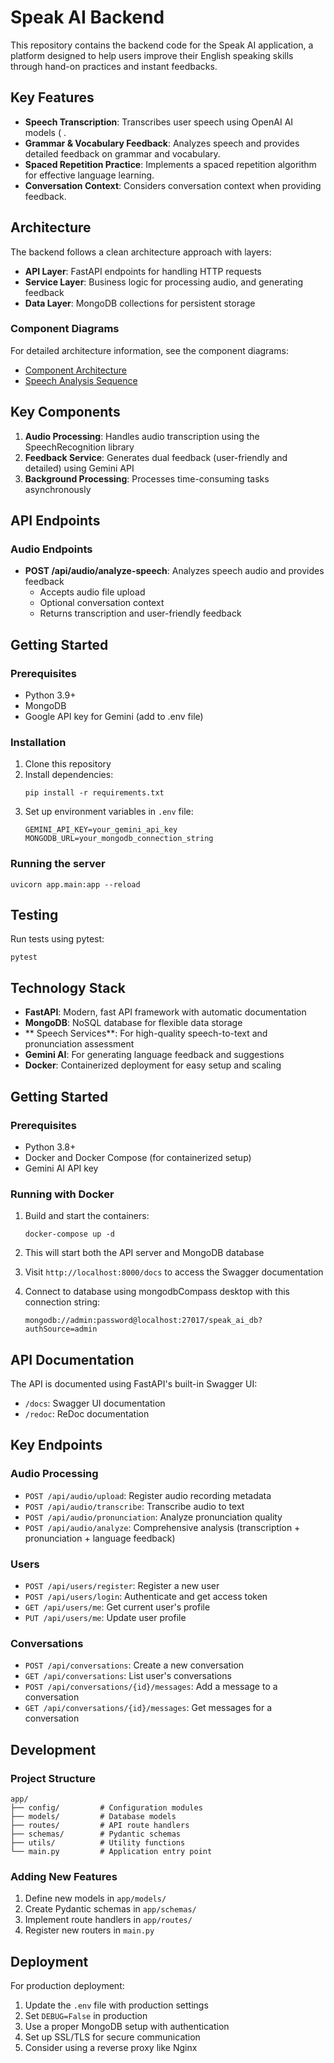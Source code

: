# Speak AI Backend

This repository contains the backend code for the Speak AI application, a platform designed to help users improve their English speaking skills through hand-on practices and instant feedbacks.

## Key Features

- **Speech Transcription**: Transcribes user speech using  OpenAI AI models ( .
- **Grammar & Vocabulary Feedback**: Analyzes speech and provides detailed feedback on grammar and vocabulary.
- **Spaced Repetition Practice**: Implements a spaced repetition algorithm for effective language learning.
- **Conversation Context**: Considers conversation context when providing feedback.

## Architecture

The backend follows a clean architecture approach with layers:

- **API Layer**: FastAPI endpoints for handling HTTP requests
- **Service Layer**: Business logic for processing audio, and generating feedback
- **Data Layer**: MongoDB collections for persistent storage

### Component Diagrams

For detailed architecture information, see the component diagrams:
- [Component Architecture](docs/component-diagram.md)
- [Speech Analysis Sequence](docs/speech-analysis-sequence.md)

## Key Components

1. **Audio Processing**: Handles audio transcription using the SpeechRecognition library
2. **Feedback Service**: Generates dual feedback (user-friendly and detailed) using Gemini API
3. **Background Processing**: Processes time-consuming tasks asynchronously

## API Endpoints

### Audio Endpoints

- **POST /api/audio/analyze-speech**: Analyzes speech audio and provides feedback
  - Accepts audio file upload
  - Optional conversation context
  - Returns transcription and user-friendly feedback

## Getting Started

### Prerequisites

- Python 3.9+
- MongoDB
- Google API key for Gemini (add to .env file)

### Installation

1. Clone this repository
2. Install dependencies:
   ```
   pip install -r requirements.txt
   ```
3. Set up environment variables in `.env` file:
   ```
   GEMINI_API_KEY=your_gemini_api_key
   MONGODB_URL=your_mongodb_connection_string
   ```

### Running the server

```
uvicorn app.main:app --reload
```

## Testing

Run tests using pytest:
```
pytest
```

## Technology Stack

- **FastAPI**: Modern, fast API framework with automatic documentation
- **MongoDB**: NoSQL database for flexible data storage
- ** Speech Services**: For high-quality speech-to-text and pronunciation assessment
- **Gemini AI**: For generating language feedback and suggestions
- **Docker**: Containerized deployment for easy setup and scaling

## Getting Started

### Prerequisites

- Python 3.8+
- Docker and Docker Compose (for containerized setup)
- Gemini AI API key


### Running with Docker

1. Build and start the containers:
   ```
   docker-compose up -d
   ```

2. This will start both the API server and MongoDB database

3. Visit `http://localhost:8000/docs` to access the Swagger documentation


4. Connect to database using mongodbCompass desktop  with this connection string: 
   ```
   mongodb://admin:password@localhost:27017/speak_ai_db?authSource=admin
   ```


## API Documentation

The API is documented using FastAPI's built-in Swagger UI:

- `/docs`: Swagger UI documentation
- `/redoc`: ReDoc documentation

## Key Endpoints

### Audio Processing
- `POST /api/audio/upload`: Register audio recording metadata
- `POST /api/audio/transcribe`: Transcribe audio to text
- `POST /api/audio/pronunciation`: Analyze pronunciation quality
- `POST /api/audio/analyze`: Comprehensive analysis (transcription + pronunciation + language feedback)

### Users
- `POST /api/users/register`: Register a new user
- `POST /api/users/login`: Authenticate and get access token
- `GET /api/users/me`: Get current user's profile
- `PUT /api/users/me`: Update user profile

### Conversations
- `POST /api/conversations`: Create a new conversation
- `GET /api/conversations`: List user's conversations
- `POST /api/conversations/{id}/messages`: Add a message to a conversation
- `GET /api/conversations/{id}/messages`: Get messages for a conversation

## Development

### Project Structure

```
app/
├── config/         # Configuration modules
├── models/         # Database models
├── routes/         # API route handlers
├── schemas/        # Pydantic schemas
├── utils/          # Utility functions
└── main.py         # Application entry point
```

### Adding New Features

1. Define new models in `app/models/`
2. Create Pydantic schemas in `app/schemas/`
3. Implement route handlers in `app/routes/`
4. Register new routers in `main.py`

## Deployment

For production deployment:

1. Update the `.env` file with production settings
2. Set `DEBUG=False` in production
3. Use a proper MongoDB setup with authentication
4. Set up SSL/TLS for secure communication
5. Consider using a reverse proxy like Nginx
